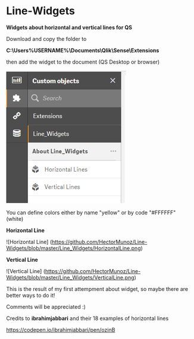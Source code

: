 # Line-Widgets
**Widgets about horizontal and vertical lines for QS**

Download and copy the folder to

**C:\Users\%USERNAME%\Documents\Qlik\Sense\Extensions**

then add the widget to the document (QS Desktop or browser)

![Widgets](https://github.com/HectorMunoz/Line-Widgets/blob/master/Line_Widgets/widgets.png)


You can define colors either by name "yellow" or by code "#FFFFFF" (white)

**Horizontal Line**

![Horizontal Line] (https://github.com/HectorMunoz/Line-Widgets/blob/master/Line_Widgets/HorizontalLine.png)


**Vertical Line**

![Vertical Line] (https://github.com/HectorMunoz/Line-Widgets/blob/master/Line_Widgets/VerticalLine.png)

This is the result of my first attempment about widget, so maybe there are better ways to do it!

Comments will be appreciated :)

Credits to **ibrahimjabbari** and their 18 examples of horizontal lines

https://codepen.io/ibrahimjabbari/pen/ozinB
